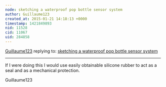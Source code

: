 ```yaml
---
node: sketching a waterproof pop bottle sensor system
author: Guillaume123
created_at: 2015-01-21 14:18:13 +0000
timestamp: 1421849893
nid: 11528
cid: 11067
uid: 284858
---
```




[Guillaume123](../profile/Guillaume123) replying to: [sketching a waterproof pop bottle sensor system](../notes/mathew/01-16-2015/sketching-a-waterproof-pop-bottle-sensor-system)

----
If I were doing this I would use easily obtainable silicone rubber to act as a seal and as a mechanical protection.

Guillaume123